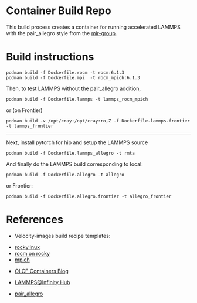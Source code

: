 # Container Build Repo

This build process creates a container for running accelerated
LAMMPS with the pair\_allegro style from the [mir-group](https://github.com/mir-group/pair_allegro).


# Build instructions

    podman build -f Dockerfile.rocm -t rocm:6.1.3
    podman build -f Dockerfile.mpi  -t rocm_mpich:6.1.3

Then, to test LAMMPS without the pair\_allegro addition,

    podman build -f Dockerfile.lammps -t lammps_rocm_mpich

or (on Frontier)

    podman build -v /opt/cray:/opt/cray:ro,Z -f Dockerfile.lammps.frontier -t lammps_frontier

---

Next, install pytorch for hip and setup the LAMMPS source

    podman build -f Dockerfile.lammps_allegro -t rmta

And finally do the LAMMPS build corresponding to local:

    podman build -f Dockerfile.allegro -t allegro

or Frontier:

    podman build -f Dockerfile.allegro.frontier -t allegro_frontier


# References

* Velocity-images build recipe templates:
 - [rockylinux](https://github.com/olcf/velocity-images/blob/main/rockylinux/templates/default.vtmp)
 - [rocm on rocky](https://github.com/olcf/velocity-images/blob/main/rocm/templates/rockylinux.vtmp)
 - [mpich](https://github.com/olcf/velocity-images/blob/main/mpich/templates/default.vtmp)

* [OLCF Containers Blog](https://developer.ornl.gov/2022-10-13-containers/)

* [LAMMPS@Infinity Hub](https://github.com/amd/InfinityHub-CI/tree/main/lammps)

* [pair\_allegro](https://github.com/mir-group/pair\_allegro)
